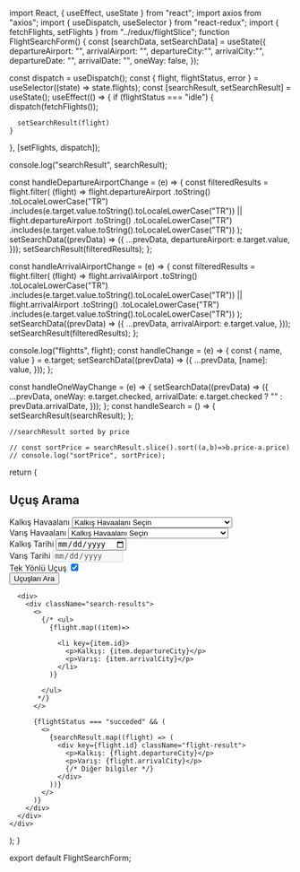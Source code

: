 import React, { useEffect, useState } from "react";
import axios from "axios";
import { useDispatch, useSelector } from "react-redux";
import { fetchFlights, setFlights } from "../redux/flightSlice";
function FlightSearchForm() {
  const [searchData, setSearchData] = useState({
    departureAirport: "",
    arrivalAirport: "",
    departureCity:"",
    arrivalCity:"",
    departureDate: "",
    arrivalDate: "",
    oneWay: false,
  });

 
  const dispatch = useDispatch();
  const { flight, flightStatus, error } = useSelector((state) => state.flights);
 const [searchResult, setSearchResult] = useState();
  useEffect(() => {
    if (flightStatus === "idle") {
      dispatch(fetchFlights());
      
      setSearchResult(flight)
    }
  }, [setFlights, dispatch]);

  console.log("searchResult", searchResult);

  const handleDepartureAirportChange = (e) => {
    const filteredResults = flight.filter(
      (flight) =>
        flight.departureAirport
          .toString()
          .toLocaleLowerCase("TR")
          .includes(e.target.value.toString().toLocaleLowerCase("TR")) ||
        flight.departureAirport
          .toString()
          .toLocaleLowerCase("TR")
          .includes(e.target.value.toString().toLocaleLowerCase("TR"))
    );
    setSearchData((prevData) => ({
      ...prevData,
      departureAirport: e.target.value,
    }));
    setSearchResult(filteredResults);
  };
  
  const handleArrivalAirportChange = (e) => {
    const filteredResults = flight.filter(
      (flight) =>
        flight.arrivalAirport
          .toString()
          .toLocaleLowerCase("TR")
          .includes(e.target.value.toString().toLocaleLowerCase("TR")) ||
        flight.arrivalAirport
          .toString()
          .toLocaleLowerCase("TR")
          .includes(e.target.value.toString().toLocaleLowerCase("TR"))
    );
    setSearchData((prevData) => ({
      ...prevData,
      arrivalAirport: e.target.value,
    }));
    setSearchResult(filteredResults);
  };

  console.log("flightts", flight);
  const handleChange = (e) => {
    const { name, value } = e.target;
    setSearchData((prevData) => ({
      ...prevData,
      [name]: value,
    }));
  };

  const handleOneWayChange = (e) => {
    setSearchData((prevData) => ({
      ...prevData,
      oneWay: e.target.checked,
      arrivalDate: e.target.checked ? "" : prevData.arrivalDate,
    }));
  };
    const handleSearch = () => {
      setSearchResult(searchResult);
    };
    
    //searchResult sorted by price
    
    // const sortPrice = searchResult.slice().sort((a,b)=>b.price-a.price)
    // console.log("sortPrice", sortPrice);
  return (
    <div className="flight-search-form">
      <h2>Uçuş Arama</h2>
      <div className="form-group">
        <label>Kalkış Havaalanı</label>
        <select
          name="departureAirport"
          value={searchData.departureAirport}
          onChange={handleDepartureAirportChange}
        >
          <option value="">Kalkış Havaalanı Seçin</option>
          {flight.code.map((item) => (
            <option key={item.id} value={item.departureAirport}>
              {item.departureCity} - {item.departureAirport}
            </option>
          ))}
        </select>
      </div>
      <div className="form-group">
        <label>Varış Havaalanı</label>
        <select
          name="departureAirport"
          value={searchData.departureAirport}
          onChange={handleDepartureAirportChange}
        >
          <option value="">Kalkış Havaalanı Seçin</option>
          {flight.map((item) => (
            <option key={item.id} value={item.departureAirport}>
              {item.departureCity} - {item.departureAirport}
            </option>
          ))}
        </select>
      </div>
      <div className="form-group">
        <label>Kalkış Tarihi</label>
        <input
          type="date"
          name="departureDate"
          value={searchData.departureDate}
          onChange={handleChange}
        />
      </div>
      <div className="form-group">
        <label>Varış Tarihi</label>
        <input
          type="date"
          name="arrivalDate"
          value={searchData.arrivalDate}
          onChange={handleChange}
          disabled={searchData.oneWay}
        />
      </div>
      <div className="form-group">
        <label>Tek Yönlü Uçuş</label>
        <input
          type="checkbox"
          name="oneWay"
          checked={searchData.oneWay}
          onChange={handleOneWayChange}
        />
      </div>
      <div className="form-group">
        <button onClick={handleSearch}>Uçuşları Ara</button>
      </div>

      <div>
        <div className="search-results">
          <>
            {/* <ul>
              {flight.map((item)=>
              
                <li key={item.id}>
                  <p>Kalkış: {item.departureCity}</p>
                  <p>Varış: {item.arrivalCity}</p>
                </li>
              )}
              
            </ul>
           */}
          </>

          {flightStatus === "succeded" && (
            <>
              {searchResult.map((flight) => (
                <div key={flight.id} className="flight-result">
                  <p>Kalkış: {flight.departureCity}</p>
                  <p>Varış: {flight.arrivalCity}</p>
                  {/* Diğer bilgiler */}
                </div>
              ))}
            </>
          )}
        </div>
      </div>
    </div>
  );
}

export default FlightSearchForm;
